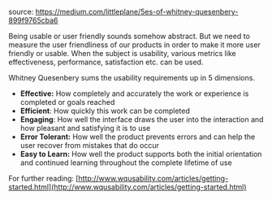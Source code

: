 source: https://medium.com/littleplane/5es-of-whitney-quesenbery-899f9765cba6

Being usable or user friendly sounds somehow abstract. But we need to measure the user friendliness of our products in order to make it more user friendly or usable. When the subject is usability, various metrics like effectiveness, performance, satisfaction etc. can be used.

Whitney Quesenbery sums the usability requirements up in 5 dimensions.

- **Effective:** How completely and accurately the work or experience is completed or goals reached
- **Efficient**: How quickly this work can be completed
- **Engaging**: How well the interface draws the user into the interaction and how pleasant and satisfying it is to use
- **Error Tolerant:** How well the product prevents errors and can help the user recover from mistakes that do occur
- **Easy to Learn:** How well the product supports both the initial orientation and continued learning throughout the complete lifetime of use

For further reading: [http://www.wqusability.com/articles/getting-started.html](http://www.wqusability.com/articles/getting-started.html)